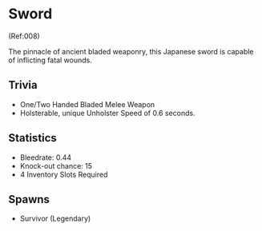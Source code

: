# Sword
(Ref:008)

The pinnacle of ancient bladed weaponry, this Japanese sword is capable of inflicting fatal wounds.

## Trivia

- One/Two Handed Bladed Melee Weapon
- Holsterable, unique Unholster Speed of 0.6 seconds.

## Statistics

- Bleedrate: 0.44
- Knock-out chance: 15
- 4 Inventory Slots Required

## Spawns

- Survivor (Legendary)
